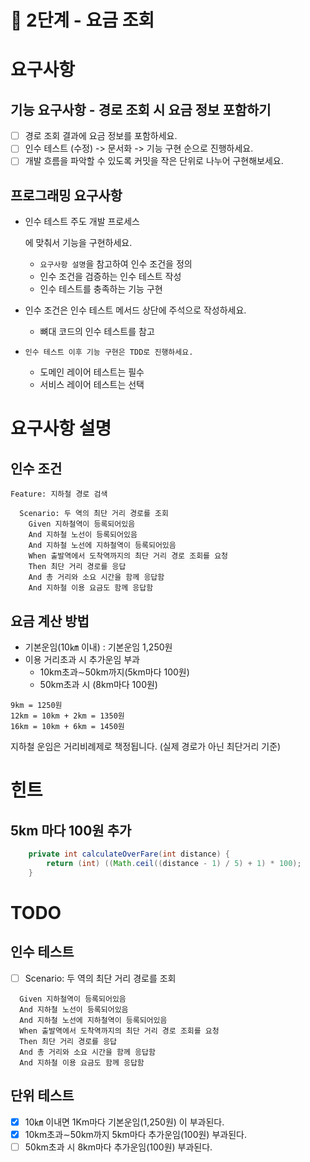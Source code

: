 # 🚀 2단계 - 요금 조회

# 요구사항

## 기능 요구사항 - 경로 조회 시 요금 정보 포함하기

- [ ] 경로 조회 결과에 요금 정보를 포함하세요.
- [ ] 인수 테스트 (수정) -> 문서화 -> 기능 구현 순으로 진행하세요.
- [ ] 개발 흐름을 파악할 수 있도록 커밋을 작은 단위로 나누어 구현해보세요.

## 프로그래밍 요구사항

- 인수 테스트 주도 개발 프로세스

  에 맞춰서 기능을 구현하세요.

  - `요구사항 설명`을 참고하여 인수 조건을 정의
  - 인수 조건을 검증하는 인수 테스트 작성
  - 인수 테스트를 충족하는 기능 구현

- 인수 조건은 인수 테스트 메서드 상단에 주석으로 작성하세요.

  - 뼈대 코드의 인수 테스트를 참고

- ```
  인수 테스트 이후 기능 구현은 TDD로 진행하세요.
  ```

  - 도메인 레이어 테스트는 필수
  - 서비스 레이어 테스트는 선택

# 요구사항 설명

## 인수 조건

```gherkin
Feature: 지하철 경로 검색

  Scenario: 두 역의 최단 거리 경로를 조회
    Given 지하철역이 등록되어있음
    And 지하철 노선이 등록되어있음
    And 지하철 노선에 지하철역이 등록되어있음
    When 출발역에서 도착역까지의 최단 거리 경로 조회를 요청
    Then 최단 거리 경로를 응답
    And 총 거리와 소요 시간을 함께 응답함
    And 지하철 이용 요금도 함께 응답함
```

## 요금 계산 방법

- 기본운임(10㎞ 이내) : 기본운임 1,250원
- 이용 거리초과 시 추가운임 부과
  - 10km초과∼50km까지(5km마다 100원)
  - 50km초과 시 (8km마다 100원)

```plaintext
9km = 1250원
12km = 10km + 2km = 1350원
16km = 10km + 6km = 1450원
```



지하철 운임은 거리비례제로 책정됩니다. (실제 경로가 아닌 최단거리 기준)

# 힌트

## 5km 마다 100원 추가

```java
    private int calculateOverFare(int distance) {
        return (int) ((Math.ceil((distance - 1) / 5) + 1) * 100);
    }
```

# TODO
## 인수 테스트
- [ ] Scenario: 두 역의 최단 거리 경로를 조회
```
  Given 지하철역이 등록되어있음
  And 지하철 노선이 등록되어있음
  And 지하철 노선에 지하철역이 등록되어있음
  When 출발역에서 도착역까지의 최단 거리 경로 조회를 요청
  Then 최단 거리 경로를 응답
  And 총 거리와 소요 시간을 함께 응답함
  And 지하철 이용 요금도 함께 응답함
```

## 단위 테스트
- [x] 10㎞ 이내면 1Km마다 기본운임(1,250원) 이 부과된다.
- [x] 10km초과∼50km까지 5km마다 추가운임(100원) 부과된다.
- [ ] 50km초과 시 8km마다 추가운임(100원) 부과된다.

